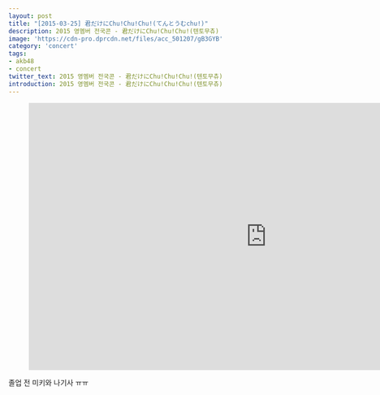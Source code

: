 ```yaml
---
layout: post
title: "[2015-03-25] 君だけにChu!Chu!Chu!(てんとうむchu!)"
description: 2015 영멤버 전국콘 - 君だけにChu!Chu!Chu!(텐토무츄)
image: 'https://cdn-pro.dprcdn.net/files/acc_501207/gB3GYB'
category: 'concert'
tags:
- akb48
- concert
twitter_text: 2015 영멤버 전국콘 - 君だけにChu!Chu!Chu!(텐토무츄)
introduction: 2015 영멤버 전국콘 - 君だけにChu!Chu!Chu!(텐토무츄)
---
```

<figure class="video_container">
<iframe width="936" height="526" src="https://serviceapi.nmv.naver.com/flash/convertIframeTag.nhn?vid=B1A431B2FBC1611DC5EF39E3768B3159CDD4&outKey=V1247f50a80c1587645169e8e0e0d17f736cb2155d5df0de095749e8e0e0d17f736cb" frameborder="no" scrolling="no"></iframe>
</figure>

졸업 전 미키와 나기사 ㅠㅠ<br>
